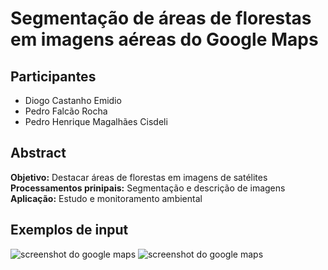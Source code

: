 # Segmentação de áreas de florestas em imagens aéreas do Google Maps
## Participantes
* Diogo Castanho Emidio
* Pedro Falcão Rocha
* Pedro Henrique Magalhães Cisdeli
## Abstract
**Objetivo:** Destacar áreas de florestas em imagens de satélites
**Processamentos prinipais:** Segmentação e descrição de imagens
**Aplicação:** Estudo e monitoramento ambiental
## Exemplos de input
![screenshot do google maps](/inputs/image1.png "Screenshot do google maps")
![screenshot do google maps](/inputs/image2.png "Screenshot do google maps")
